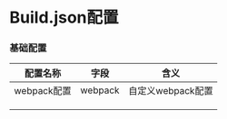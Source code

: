 # Build.json配置

### 基础配置

| 配置名称    | 字段    | 含义              |
| ----------- | ------- | ----------------- |
| webpack配置 | webpack | 自定义webpack配置 |
|             |         |                   |
|             |         |                   |
|             |         |                   |

